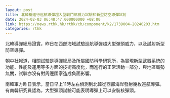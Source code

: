 ```yaml
---
layout: post
title: 北韓稱進行巡航導彈超大型戰鬥部威力試驗和新型防空導彈試射
date: 2024-02-03 06:48:47.000000000 +08:00
link: https://news.rthk.hk/rthk/ch/component/k2/1739004-20240203.htm
categories: rthk
---
```


北韓導彈總局證實，昨日在西部海域試驗巡航導彈超大型彈頭威力，以及試射新型防空導彈。

朝中社報道，相關試驗是導彈總局及所屬國防科學研究所，為實現新型武器系統的功能、性能及運用等多方面的技術高度化，而進行的正常活動一部分，與地區局勢無關，試驗亦沒有對周邊國家造成負面影響。

南韓軍方昨日表示，當日早上11時左右偵測到北韓從西部海岸發射幾枚巡航導彈。有南韓研究員認為，大型彈頭試驗可能表明導彈上可以安裝核彈頭。
